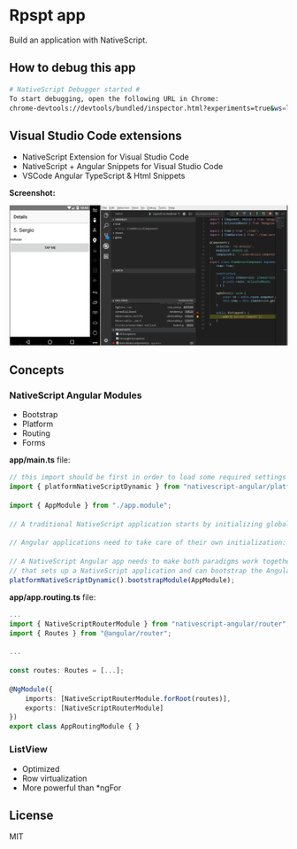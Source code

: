 # Rpspt app #

Build an application with NativeScript.

## How to debug this app ##

```bash
# NativeScript Debugger started #
To start debugging, open the following URL in Chrome:
chrome-devtools://devtools/bundled/inspector.html?experiments=true&ws=localhost:40000
```

## Visual Studio Code extensions ##

- NativeScript Extension for Visual Studio Code
- NativeScript + Angular Snippets for Visual Studio Code
- VSCode Angular TypeScript & Html Snippets

**Screenshot:**

![VSCode debug extension](./screenshots/vscode-debug.png)

## Concepts ##

### NativeScript Angular Modules ###

- Bootstrap
- Platform
- Routing
- Forms

**app/main.ts** file:

```ts
// this import should be first in order to load some required settings (like globals and reflect-metadata)
import { platformNativeScriptDynamic } from "nativescript-angular/platform";

import { AppModule } from "./app.module";

// A traditional NativeScript application starts by initializing global objects, setting up global CSS rules, creating, and navigating to the main page.

// Angular applications need to take care of their own initialization: modules, components, directives, routes, DI providers.

// A NativeScript Angular app needs to make both paradigms work together, so we provide a wrapper platform object, platformNativeScriptDynamic,
// that sets up a NativeScript application and can bootstrap the Angular framework.
platformNativeScriptDynamic().bootstrapModule(AppModule);
```

**app/app.routing.ts** file:

```ts
...
import { NativeScriptRouterModule } from "nativescript-angular/router";
import { Routes } from "@angular/router";

...

const routes: Routes = [...];

@NgModule({
    imports: [NativeScriptRouterModule.forRoot(routes)],
    exports: [NativeScriptRouterModule]
})
export class AppRoutingModule { }
```

### ListView ###

- Optimized
- Row virtualization
- More powerful than *ngFor

## License ##

MIT
